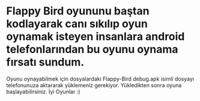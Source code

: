 # Flappy Bird oyununu baştan kodlayarak canı sıkılıp oyun oynamak isteyen insanlara android telefonlarından bu oyunu oynama fırsatı sundum.
 Oyunu oynayabilmek için dosyalardaki Flappy-Bird debug.apk isimli dosyayı telefonunuza aktararak yüklemeniz gerekiyor. Yükledikten sonra oyuna başlayabilirsiniz. İyi Oyunlar :)
